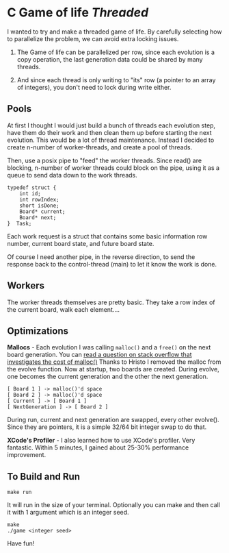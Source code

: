# C Game of life *Threaded*

I wanted to try and make a threaded game of life. 
By carefully selecting how to parallelize the problem, we can avoid extra locking issues.

1. The Game of life can be parallelized per row, since each evolution is a copy operation, the last generation data could be shared by many threads.

2. And since each thread is only writing to "its" row (a pointer to an array of integers), you don't need to lock during write either.

## Pools

At first I thought I would just build a bunch of threads each evolution step, have them do their work and then clean them up before starting the next evolution. This would be a lot of thread maintenance. Instead I decided to create n-number of worker-threads, and create a pool of threads.

Then, use a posix pipe to "feed" the worker threads. Since read() are blocking, n-number of worker threads could block on the pipe, using it as a queue to send data down to the work threads.

    typedef struct {
        int id;
        int rowIndex;
        short isDone;
        Board* current;
        Board* next;
    }  Task;


Each work request is a struct that contains some basic information row number, current board state, and future board state.

Of course I need another pipe, in the reverse direction, to send the response back to the control-thread (main) to let it know the work is done.

## Workers

The worker threads themselves are pretty basic. They take a row index of the current board, walk each element....

## Optimizations

**Mallocs** - Each evolution I was calling `malloc()` and a `free()` on the next board generation. You can [read a question on stack overflow that investigates the cost of malloc()](http://stackoverflow.com/questions/7612292/how-bad-it-is-to-keep-calling-malloc-and-free) Thanks to Hristo I removed the malloc from the evolve function. Now at startup, two boards are created. During evolve, one becomes the current generation and the other the next generation.

    [ Board 1 ] -> malloc()'d space
    [ Board 2 ] -> malloc()'d space
    [ Current ] -> [ Board 1 ]
    [ NextGeneration ] -> [ Board 2 ]

During run, current and next generation are swapped, every other evolve(). Since they are pointers, it is a simple 32/64 bit integer swap to do that.

**XCode's Profiler** - I also learned how to use XCode's profiler. Very fantastic. Within 5 minutes, I gained about 25-30% performance improvement.


## To Build and Run

    make run
    
It will run in the size of your terminal. Optionally you can make and then call it with 1 argument which is an integer seed.

    make
    ./game <integer seed>

Have fun!